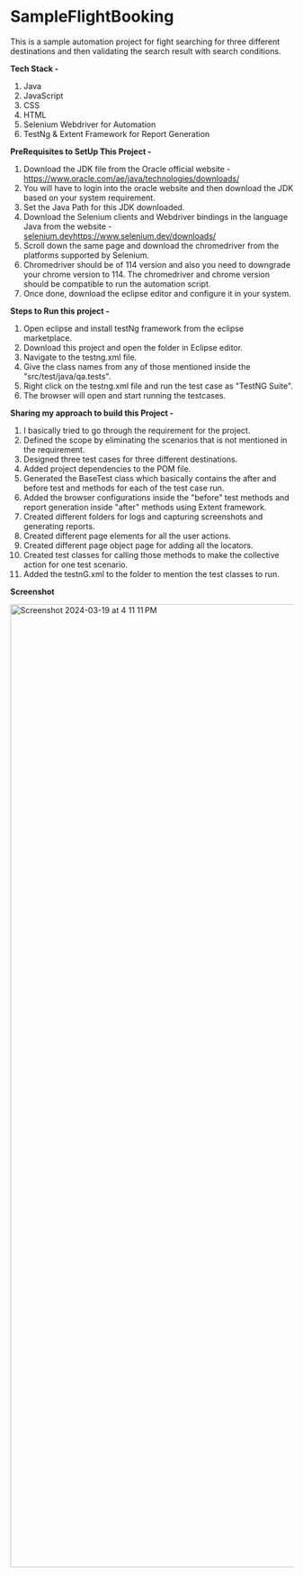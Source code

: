 # SampleFlightBooking

This is a sample automation project for fight searching for three different destinations and then validating the search result with search conditions.

<b>Tech Stack -</b>
1. Java
2. JavaScript
3. CSS
4. HTML
5. Selenium Webdriver for Automation
6. TestNg & Extent Framework for Report Generation



<b>PreRequisites to SetUp This Project -</b>

1. Download the JDK file from the Oracle official website - https://www.oracle.com/ae/java/technologies/downloads/
2. You will have to login into the oracle website and then download the JDK based on your system requirement.
3. Set the Java Path for this JDK downloaded.
4. Download the Selenium clients and Webdriver bindings in the language Java from the website - [selenium.dev](https://www.selenium.dev/downloads/)https://www.selenium.dev/downloads/
5. Scroll down the same page and download the chromedriver from the platforms supported by Selenium.
6. Chromedriver should be of 114 version and also you need to downgrade your chrome version to 114. The chromedriver and chrome version should be compatible to run the automation script.
7. Once done, download the eclipse editor and configure it in your system.


<b>Steps to Run this project -</b>

1. Open eclipse and install testNg framework from the eclipse marketplace.
2. Download this project and open the folder in Eclipse editor.
3. Navigate to the testng.xml file.
4. Give the class names from any of those mentioned inside the "src/test/java/qa.tests".
5. Right click on the testng.xml file and run the test case as "TestNG Suite".
6. The browser will open and start running the testcases.


<b>Sharing my approach to build this Project -</b>
1. I basically tried to go through the requirement for the project.
2. Defined the scope by eliminating the scenarios that is not mentioned in the requirement.
3. Designed three test cases for three different destinations.
4. Added project dependencies to the POM file.
5. Generated the BaseTest class which basically contains the after and before test and methods for each of the test case run.
6. Added the browser configurations inside the "before" test methods and report generation inside "after" methods using Extent framework.
7. Created different folders for logs and capturing screenshots and generating reports.
8. Created different page elements for all the user actions.
9. Created different page object page for adding all the locators.
10. Created test classes for calling those methods to make the collective action for one test scenario.
11. Added the testnG.xml to the folder to mention the test classes to run.


<b>Screenshot</b>

<img width="1709" alt="Screenshot 2024-03-19 at 4 11 11 PM" src="https://github.com/effusiveanam/SampleFlightBooking/assets/19259939/6efc19f1-b761-4187-8d39-f5b1326435b3">
